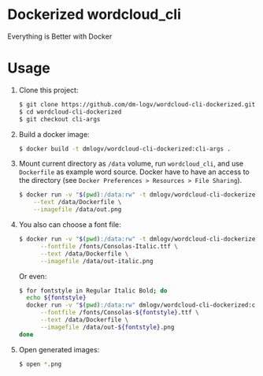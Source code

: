 # Dockerized wordcloud_cli

Everything is Better with Docker


# Usage

1. Clone this project: 

    ```sh
    $ git clone https://github.com/dm-logv/wordcloud-cli-dockerized.git 
    $ cd wordcloud-cli-dockerized
    $ git checkout cli-args
    ```

1. Build a docker image:
    
    ```sh
    $ docker build -t dmlogv/wordcloud-cli-dockerized:cli-args .
    ```

1. Mount current directory as `/data` volume, run `wordcloud_cli`, and use `Dockerfile` as example word source.
   Docker have to have an access to the directory (see `Docker Preferences > Resources > File Sharing`).

    ```sh
    $ docker run -v "$(pwd):/data:rw" -t dmlogv/wordcloud-cli-dockerized:cli-args \
        --text /data/Dockerfile \
        --imagefile /data/out.png
    ```

1. You also can choose a font file:

    ```sh
    $ docker run -v "$(pwd):/data:rw" -t dmlogv/wordcloud-cli-dockerized:cli-args \
          --fontfile /fonts/Consolas-Italic.ttf \
          --text /data/Dockerfile \
          --imagefile /data/out-italic.png
    ```
  
    Or even:
  
    ```sh
    $ for fontstyle in Regular Italic Bold; do 
      echo ${fontstyle}
      docker run -v "$(pwd):/data:rw" dmlogv/wordcloud-cli-dockerized:cli-args \
          --fontfile /fonts/Consolas-${fontstyle}.ttf \
          --text /data/Dockerfile \
          --imagefile /data/out-${fontstyle}.png
    done
    ```

1. Open generated images:

    ```sh
    $ open *.png
    ```
